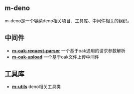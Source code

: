 ## m-deno

m-deno是一个容纳deno相关项目、工具库、中间件相关的组织。

## 中间件
- **[m-oak-request-parser](https://github.com/m-deno/m-oak-request-parser)**  一个基于oak通用的请求参数解析
- **[m-oak-upload](https://github.com/m-deno/m-oak-upload)**  一个基于oak文件上传中间件

## 工具库
- **[m-utils](https://github.com/m-deno/m-utils)** deno相关工具类

<!-- ## 汇总
<img align="" height="137px" src="https://github-readme-stats.vercel.app/api?username=MisterZhouZhou&hide_title=true&hide_border=true&show_icons=true&include_all_commits=true&line_height=21&bg_color=0,EC6C6C,FFD479,FFFC79,73FA79&locale=cn" /><img align="" height="137px" src="https://github-readme-stats.vercel.app/api/top-langs/?username=MisterZhouZhou&hide_title=true&hide_border=true&layout=compact&bg_color=0,73FA79,73FDFF,D783FF&locale=cn" /> -->